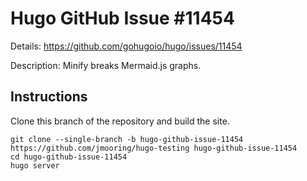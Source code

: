 # Hugo GitHub Issue #11454

Details: <https://github.com/gohugoio/hugo/issues/11454>

Description: Minify breaks Mermaid.js graphs.

## Instructions

Clone this branch of the repository and build the site.

```text
git clone --single-branch -b hugo-github-issue-11454 https://github.com/jmooring/hugo-testing hugo-github-issue-11454
cd hugo-github-issue-11454
hugo server
```
